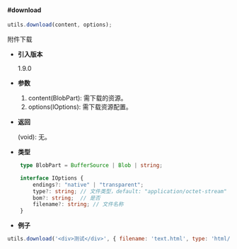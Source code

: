 #### #download

```javascript
utils.download(content, options);
```

附件下载

- **引入版本**

    1.9.0

- **参数**

    1. content(BlobPart): 需下载的资源。
    2. options(IOptions): 需下载资源配置。

- **返回**

    (void): 无。

- **类型**

```typescript
    type BlobPart = BufferSource | Blob | string;

    interface IOptions {
        endings?: "native" | "transparent";
        type?: string; // 文件类型，default: "application/octet-stream"
        bom?: string;  // 是否
        filename?: string; // 文件名称
    }
```

- **例子**

```javascript
utils.download('<div>测试</div>', { filename: 'text.html', type: 'html/text' });
```
